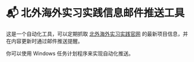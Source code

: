 # 📬 北外海外实习实践信息邮件推送工具

这是一个自动化工具，可以定期抓取 [北外海外实习实践官网](https://sxsj.bfsu.edu.cn/index/xwxx.htm) 的最新项目信息，并在内容更新时通过邮件推送提醒。

你可以使用 Windows 任务计划程序来实现自动化推送。
